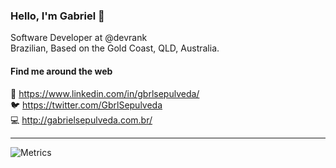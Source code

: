 ### Hello, I'm Gabriel 👋

Software Developer at @devrank <br/>
Brazilian, Based on the Gold Coast, QLD, Australia. <br/>


#### Find me around the web

💼  https://www.linkedin.com/in/gbrlsepulveda/ <br/>
🐦  https://twitter.com/GbrlSepulveda <br/>
💻  http://gabrielsepulveda.com.br/ <br/>

---

![Metrics](https://metrics.lecoq.io/gbrlsepulveda)
